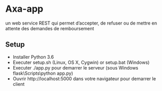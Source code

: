 # Axa-app
 un web service REST qui permet d’accepter, de refuser ou de mettre en attente des demandes de remboursement

## Setup
* Installer Python 3.6
* Executer setup.sh (Linux, OS X, Cygwin) or setup.bat (Windows)
* Executer ./app.py pour demarrer le serveur (sous Windows flask\Scripts\python app.py)
* Ouvrir http://localhost:5000 dans votre navigateur pour demarrer le client

